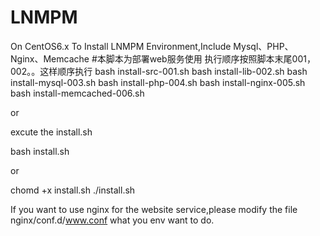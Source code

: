 # LNMPM
On CentOS6.x To Install LNMPM Environment,Include Mysql、PHP、Nginx、Memcache
#本脚本为部署web服务使用 执行顺序按照脚本末尾001，002。。这样顺序执行 
bash install-src-001.sh 
bash install-lib-002.sh 
bash install-mysql-003.sh 
bash install-php-004.sh 
bash install-nginx-005.sh 
bash install-memcached-006.sh 

or 

excute the install.sh 

bash install.sh 

or 

chomd +x install.sh 
./install.sh 

If you want to use nginx for the website service,please modify the file nginx/conf.d/www.conf what you env want to do.
